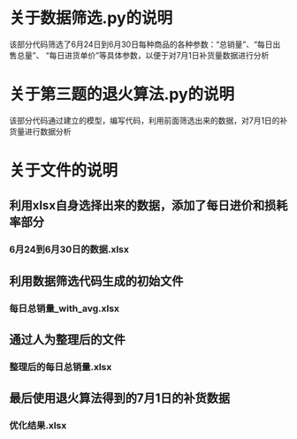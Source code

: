 # 关于数据筛选.py的说明

该部分代码筛选了6月24日到6月30日每种商品的各种参数：“总销量”、“每日出售总量”、 “每日进货单价”等具体参数，以便于对7月1日补货量数据进行分析

# 关于第三题的退火算法.py的说明

该部分代码通过建立的模型，编写代码，利用前面筛选出来的数据，对7月1日的补货量进行数据分析


# 关于文件的说明
## 利用xlsx自身选择出来的数据，添加了每日进价和损耗率部分
### 6月24到6月30日的数据.xlsx
## 利用数据筛选代码生成的初始文件
### 每日总销量_with_avg.xlsx
## 通过人为整理后的文件
### 整理后的每日总销量.xlsx
## 最后使用退火算法得到的7月1日的补货数据
### 优化结果.xlsx
